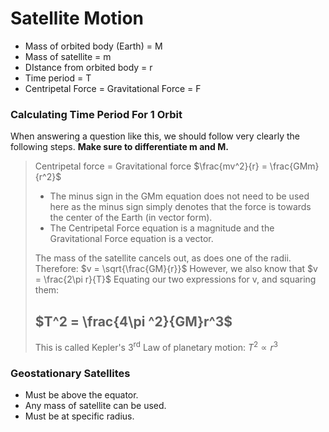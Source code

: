 # Satellite Motion
- Mass of orbited body (Earth) = M
- Mass of satellite = m
- DIstance from orbited body = r
- Time period = T
- Centripetal Force = Gravitational Force = F

### Calculating Time Period For 1 Orbit
When answering a question like this, we should follow very clearly the following steps. **Make sure to differentiate m and M.**
> Centripetal force = Gravitational force
> $\frac{mv^2}{r} = \frac{GMm}{r^2}$
> - The minus sign in the GMm equation does not need to be used here as the minus sign simply denotes that the force is towards the center of the Earth (in vector form). 
> - The Centripetal Force equation is a magnitude and the Gravitational Force equation is a vector.
> 
> The mass of the satellite cancels out, as does one of the radii.
> Therefore:
> $v = \sqrt{\frac{GM}{r}}$
> However, we also know that $v = \frac{2\pi r}{T}$
> Equating our two expressions for v, and squaring them:
> 
>  $T^2 = \frac{4\pi ^2}{GM}r^3$
> ---
> This is called Kepler's 3<sup>rd</sup> Law of planetary motion:
> $T^2 ∝ r^3$

### Geostationary Satellites
- Must be above the equator.
- Any mass of satellite can be used.
- Must be at specific radius.